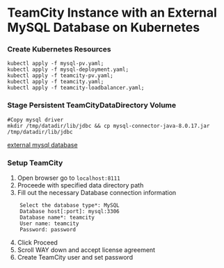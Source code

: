 # TeamCity Instance with an External MySQL Database on Kubernetes


### Create Kubernetes Resources

```
kubectl apply -f mysql-pv.yaml;
kubectl apply -f mysql-deployment.yaml;
kubectl apply -f teamcity-pv.yaml;
kubectl apply -f teamcity.yaml;
kubectl apply -f teamcity-loadbalancer.yaml;
```
### Stage Persistent TeamCityDataDirectory Volume

```
#Copy mysql driver
mkdir /tmp/datadir/lib/jdbc && cp mysql-connector-java-8.0.17.jar /tmp/datadir/lib/jdbc
```

[external mysql database](https://www.jetbrains.com/help/teamcity/setting-up-an-external-database.html?_ga=2.213872598.374019039.1565610915-964155662.1565610915#SettingupanExternalDatabase-MySQL)

### Setup TeamCity

1. Open browser go to `localhost:8111`
2. Proceede with specified data directory path
3. Fill out the necessary Database connection information
```
    Select the database type*: MySQL
    Database host[:port]: mysql:3306
    Database name*: teamcity
    User name: teamcity
    Password: password
```
4. Click Proceed
5. Scroll WAY down and accept license agreement
6. Create TeamCity user and set password